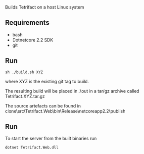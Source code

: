 
Builds Tetrifact on a host Linux system

## Requirements

- bash
- Dotnetcore 2.2 SDK
- git

## Run

    sh ./build.sh XYZ

where XYZ is the existing git tag to build. 

The resulting build will be placed in .\out in a tar/gz archive called Tetrifact.XYZ.tar.gz

The source artefacts can be found in clone\src\Tetrifact.Web\bin\Release\netcoreapp2.2\publish

## Run

To start the server from the built binaries run

    dotnet Tetrifact.Web.dll
